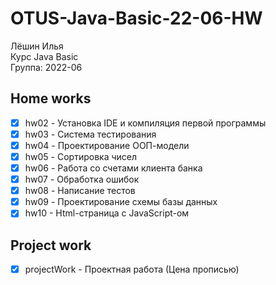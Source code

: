 # OTUS-Java-Basic-22-06-HW

Лёшин Илья  
Курс Java Basic  
Группа: 2022-06

## Home works
- [x] hw02 - Установка IDE и компиляция первой программы
- [x] hw03 - Система тестирования
- [x] hw04 - Проектирование ООП-модели
- [x] hw05 - Сортировка чисел
- [x] hw06 - Работа со счетами клиента банка
- [x] hw07 - Обработка ошибок
- [x] hw08 - Написание тестов
- [x] hw09 - Проектирование схемы базы данных
- [x] hw10 - Html-страница с JavaScript-ом

## Project work
- [x] projectWork - Проектная работа (Цена прописью)